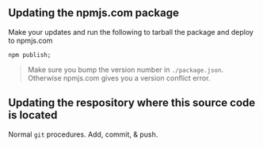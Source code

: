 ## Updating the npmjs.com package
Make your updates and run the following to tarball the package and deploy to npmjs.com
```
npm publish;
```
>   Make sure you bump the version number in `./package.json`. Otherwise npmjs.com gives you a version conflict error.

## Updating the respository where this source code is located

Normal `git` procedures. Add, commit, & push.
